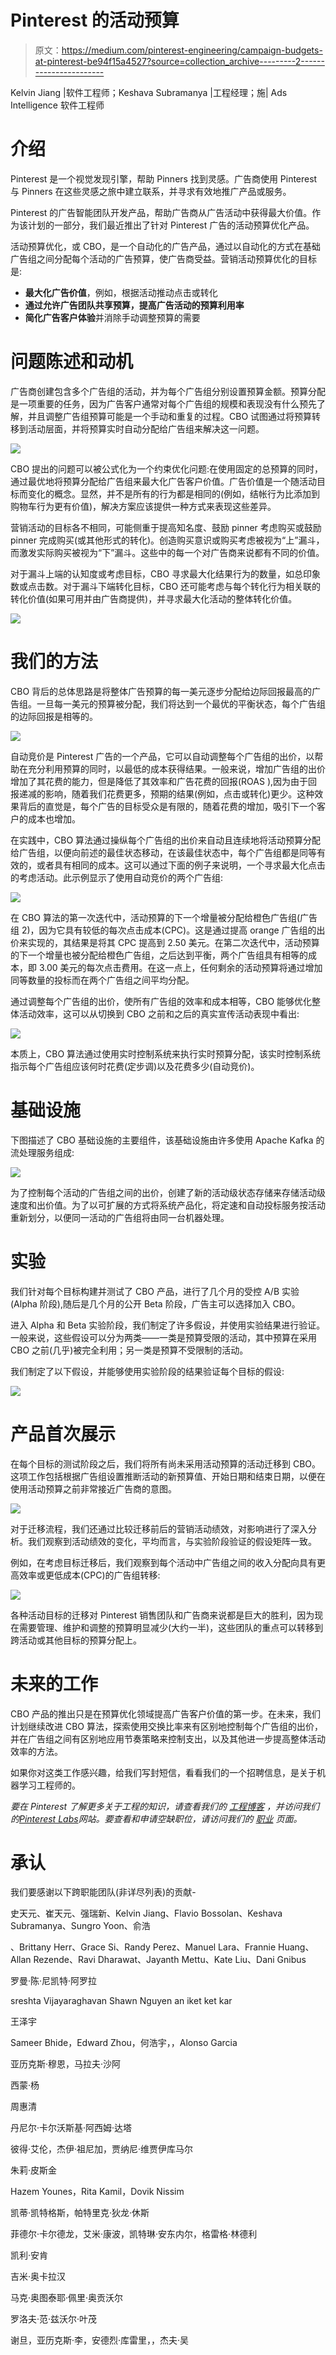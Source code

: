 # Pinterest 的活动预算

> 原文：<https://medium.com/pinterest-engineering/campaign-budgets-at-pinterest-be94f15a4527?source=collection_archive---------2----------------------->

Kelvin Jiang |软件工程师；Keshava Subramanya |工程经理；施| Ads Intelligence 软件工程师

# 介绍

Pinterest 是一个视觉发现引擎，帮助 Pinners 找到灵感。广告商使用 Pinterest 与 Pinners 在这些灵感之旅中建立联系，并寻求有效地推广产品或服务。

Pinterest 的广告智能团队开发产品，帮助广告商从广告活动中获得最大价值。作为该计划的一部分，我们最近推出了针对 Pinterest 广告的活动预算优化产品。

活动预算优化，或 CBO，是一个自动化的广告产品，通过以自动化的方式在基础广告组之间分配每个活动的广告预算，使广告商受益。营销活动预算优化的目标是:

*   **最大化广告价值**，例如，根据活动推动点击或转化
*   **通过允许广告团队共享预算，提高广告活动的预算利用率**
*   **简化广告客户体验**并消除手动调整预算的需要

# 问题陈述和动机

广告商创建包含多个广告组的活动，并为每个广告组分别设置预算金额。预算分配是一项重要的任务，因为广告客户通常对每个广告组的规模和表现没有什么预先了解，并且调整广告组预算可能是一个手动和重复的过程。CBO 试图通过将预算转移到活动层面，并将预算实时自动分配给广告组来解决这一问题。

![](img/d3bca10c6a28644e619a68413132cc49.png)

CBO 提出的问题可以被公式化为一个约束优化问题:在使用固定的总预算的同时，通过最优地将预算分配给广告组来最大化广告客户价值。广告价值是一个随活动目标而变化的概念。显然，并不是所有的行为都是相同的(例如，结帐行为比添加到购物车行为更有价值)，解决方案应该提供一种方式来表现这些差异。

营销活动的目标各不相同，可能侧重于提高知名度、鼓励 pinner 考虑购买或鼓励 pinner 完成购买(或其他形式的转化)。创造购买意识或购买考虑被视为“上”漏斗，而激发实际购买被视为“下”漏斗。这些中的每一个对广告商来说都有不同的价值。

对于漏斗上端的认知度或考虑目标，CBO 寻求最大化结果行为的数量，如总印象数或点击数。对于漏斗下端转化目标，CBO 还可能考虑与每个转化行为相关联的转化价值(如果可用并由广告商提供)，并寻求最大化活动的整体转化价值。

![](img/7dc68fb1a991db09822c57c824bace28.png)

# 我们的方法

CBO 背后的总体思路是将整体广告预算的每一美元逐步分配给边际回报最高的广告组。一旦每一美元的预算被分配，我们将达到一个最优的平衡状态，每个广告组的边际回报是相等的。

![](img/4f01e69ae2066e91824da68e8325f41d.png)

自动竞价是 Pinterest 广告的一个产品，它可以自动调整每个广告组的出价，以帮助在充分利用预算的同时，以最低的成本获得结果。一般来说，增加广告组的出价增加了其花费的能力，但是降低了其效率和广告花费的回报(ROAS ),因为由于回报递减的影响，随着我们花费更多，预期的结果(例如，点击或转化)更少。这种效果背后的直觉是，每个广告的目标受众是有限的，随着花费的增加，吸引下一个客户的成本也增加。

在实践中，CBO 算法通过操纵每个广告组的出价来自动且连续地将活动预算分配给广告组，以便向前述的最佳状态移动，在该最佳状态中，每个广告组都是同等有效的，或者具有相同的成本。这可以通过下面的例子来说明，一个寻求最大化点击的考虑活动。此示例显示了使用自动竞价的两个广告组:

![](img/743db0f8c85bb99ff4dcb4e530383121.png)

在 CBO 算法的第一次迭代中，活动预算的下一个增量被分配给橙色广告组(广告组 2)，因为它具有较低的每次点击成本(CPC)。这是通过提高 orange 广告组的出价来实现的，其结果是将其 CPC 提高到 2.50 美元。在第二次迭代中，活动预算的下一个增量也被分配给橙色广告组，之后达到平衡，两个广告组具有相等的成本，即 3.00 美元的每次点击费用。在这一点上，任何剩余的活动预算将通过增加同等数量的投标而在两个广告组之间平均分配。

通过调整每个广告组的出价，使所有广告组的效率和成本相等，CBO 能够优化整体活动效率，这可以从切换到 CBO 之前和之后的真实宣传活动表现中看出:

![](img/78779abdcdff2c0ddd0756616a920bc0.png)

本质上，CBO 算法通过使用实时控制系统来执行实时预算分配，该实时控制系统指示每个广告组应该何时花费(定步调)以及花费多少(自动竞价)。

# 基础设施

下图描述了 CBO 基础设施的主要组件，该基础设施由许多使用 Apache Kafka 的流处理服务组成:

![](img/aef728d1e3c790e2f69eaefd4398f7a1.png)

为了控制每个活动的广告组之间的出价，创建了新的活动级状态存储来存储活动级速度和出价值。为了以可扩展的方式将系统产品化，将定速和自动投标服务按活动重新划分，以便同一活动的广告组将由同一台机器处理。

# 实验

我们针对每个目标构建并测试了 CBO 产品，进行了几个月的受控 A/B 实验(Alpha 阶段),随后是几个月的公开 Beta 阶段，广告主可以选择加入 CBO。

进入 Alpha 和 Beta 实验阶段，我们制定了许多假设，并使用实验结果进行验证。一般来说，这些假设可以分为两类——一类是预算受限的活动，其中预算在采用 CBO 之前(几乎)被完全利用；另一类是预算不受限制的活动。

我们制定了以下假设，并能够使用实验阶段的结果验证每个目标的假设:

![](img/5f9cb232761832ed1211dd38a1356e2a.png)

# 产品首次展示

在每个目标的测试阶段之后，我们将所有尚未采用活动预算的活动迁移到 CBO。这项工作包括根据广告组设置推断活动的新预算值、开始日期和结束日期，以便在使用活动预算之前非常接近广告商的意图。

![](img/d5fe02bb2fba6b6c34494e681f6464ad.png)

对于迁移流程，我们还通过比较迁移前后的营销活动绩效，对影响进行了深入分析。我们观察到活动绩效的变化，平均而言，与实验阶段验证的假设矩阵一致。

例如，在考虑目标迁移后，我们观察到每个活动中广告组之间的收入分配向具有更高效率或更低成本(CPC)的广告组转移:

![](img/22490ecbb3ffd3e0d7925637f4fba4e2.png)

各种活动目标的迁移对 Pinterest 销售团队和广告商来说都是巨大的胜利，因为现在需要管理、维护和调整的预算明显减少(大约一半)，这些团队的重点可以转移到跨活动或其他目标的预算分配上。

# 未来的工作

CBO 产品的推出只是在预算优化领域提高广告客户价值的第一步。在未来，我们计划继续改进 CBO 算法，探索使用交换比率来有区别地控制每个广告组的出价，并在广告组之间有区别地应用节奏策略来控制支出，以及其他进一步提高整体活动效率的方法。

如果你对这类工作感兴趣，给我们写封短信，看看我们的一个招聘信息，是关于机器学习工程师的。

*要在 Pinterest 了解更多关于工程的知识，请查看我们的* [*工程博客*](https://medium.com/pinterest-engineering) *，并访问我们的*[*Pinterest Labs*](https://www.pinterestlabs.com?utm_source=medium&utm_medium=blog-article-link&utm_campaign=jiang-et-al-november-18-2021)*网站。要查看和申请空缺职位，请访问我们的* [*职业*](https://www.pinterestcareers.com?utm_source=medium&utm_medium=blog-article-link&utm_campaign=jiang-et-al-november-18-2021) *页面。*

# 承认

我们要感谢以下跨职能团队(非详尽列表)的贡献-

史天元、崔天元、强瑞新、Kelvin Jiang、Flavio Bossolan、Keshava Subramanya、Sungro Yoon、俞浩

、Brittany Herr、Grace Si、Randy Perez、Manuel Lara、Frannie Huang、Allan Rezende、Ravi Dharawat、Jayanth Mettu、Kate Liu、Dani Gnibus

罗曼·陈·尼凯特·阿罗拉

sreshta Vijayaraghavan Shawn Nguyen an iket ket kar

王泽宇

Sameer Bhide，Edward Zhou，何浩宇，，Alonso Garcia

亚历克斯·穆恩，马拉夫·沙阿

西蒙·杨

周惠清

丹尼尔·卡尔沃斯基·阿西姆·达塔

彼得·艾伦，杰伊·祖尼加，贾纳尼·维贾伊库马尔

朱莉·皮斯金

Hazem Younes，Rita Kamil，Dovik Nissim

凯蒂·凯特格斯，帕特里克·狄龙·休斯

菲德尔·卡尔德龙，艾米·康波，凯特琳·安东内尔，格雷格·林德利

凯利·安肯

吉米·奥卡拉汉

马克·奥图泰耶·佩里·奥贡沃尔

罗洛夫·范·兹沃尔·叶茂

谢旦，亚历克斯·李，安德烈·库雷里，，杰夫·吴